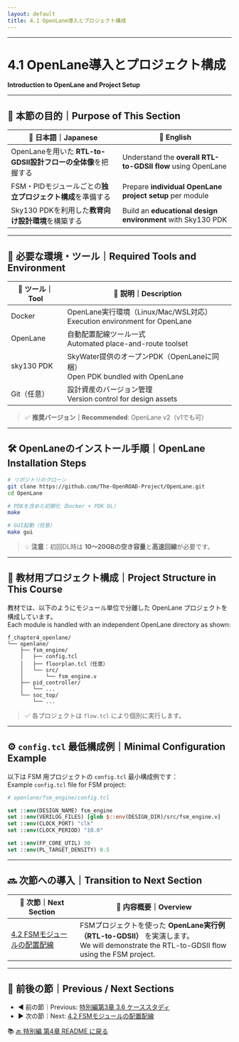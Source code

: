 ```yaml
---
layout: default
title: 4.1 OpenLane導入とプロジェクト構成
---
```


---

# 4.1 OpenLane導入とプロジェクト構成  
**Introduction to OpenLane and Project Setup**

---

## 🎯 本節の目的｜Purpose of This Section

| 📝 日本語｜Japanese | 📘 English |
|------------------|-------------|
| OpenLaneを用いた **RTL-to-GDSII設計フローの全体像**を把握する | Understand the **overall RTL-to-GDSII flow** using OpenLane |
| FSM・PIDモジュールごとの**独立プロジェクト構成**を準備する | Prepare **individual OpenLane project setup** per module |
| Sky130 PDKを利用した**教育向け設計環境**を構築する | Build an **educational design environment** with Sky130 PDK |

---

## 🧰 必要な環境・ツール｜Required Tools and Environment

| 🔧 ツール｜Tool | 📝 説明｜Description |
|----------------|----------------------|
| Docker | OpenLane実行環境（Linux/Mac/WSL対応）<br>Execution environment for OpenLane |
| OpenLane | 自動配置配線ツール一式<br>Automated place-and-route toolset |
| sky130 PDK | SkyWater提供のオープンPDK（OpenLaneに同梱）<br>Open PDK bundled with OpenLane |
| Git（任意） | 設計資産のバージョン管理<br>Version control for design assets |

> ✅ **推奨バージョン｜Recommended**: OpenLane v2（v1でも可）

---

## 🛠️ OpenLaneのインストール手順｜OpenLane Installation Steps

```bash
# リポジトリのクローン
git clone https://github.com/The-OpenROAD-Project/OpenLane.git
cd OpenLane

# PDKを含めた初期化（Docker + PDK DL）
make

# GUI起動（任意）
make gui
```

> 💡 **注意**：初回DL時は **10〜20GBの空き容量**と**高速回線**が必要です。

---

## 🧱 教材用プロジェクト構成｜Project Structure in This Course

教材では、以下のようにモジュール単位で分離した OpenLane プロジェクトを構成しています。  
Each module is handled with an independent OpenLane directory as shown:

```text
f_chapter4_openlane/
└── openlane/
    ├── fsm_engine/
    │   ├── config.tcl
    │   ├── floorplan.tcl（任意）
    │   └── src/
    │       └── fsm_engine.v
    ├── pid_controller/
    │   └── ...
    └── soc_top/
        └── ...
```

> ✅ 各プロジェクトは `flow.tcl` により個別に実行します。

---

## ⚙️ `config.tcl` 最低構成例｜Minimal Configuration Example

以下は FSM 用プロジェクトの `config.tcl` 最小構成例です：  
Example `config.tcl` file for FSM project:

```tcl
# openlane/fsm_engine/config.tcl

set ::env(DESIGN_NAME) fsm_engine
set ::env(VERILOG_FILES) [glob $::env(DESIGN_DIR)/src/fsm_engine.v]
set ::env(CLOCK_PORT) "clk"
set ::env(CLOCK_PERIOD) "10.0"

set ::env(FP_CORE_UTIL) 30
set ::env(PL_TARGET_DENSITY) 0.5
```

---

## 🔜 次節への導入｜Transition to Next Section

| 🚀 次節｜Next Section | 📘 内容概要｜Overview |
|----------------------|-------------------------|
| [4.2 FSMモジュールの配置配線](docs/4_2_fsm_layout.md) | FSMプロジェクトを使った **OpenLane実行例（RTL-to-GDSII）** を実演します。<br>We will demonstrate the RTL-to-GDSII flow using the FSM project. |

---

## 📎 前後の節｜Previous / Next Sections

- ◀️ 前の節｜Previous: [特別編第3章 3.6 ケーススタディ](../f_chapter3_socsystem/docs/3_6_case_study.md)  
- ▶️ 次の節｜Next: [4.2 FSMモジュールの配置配線](./4_2_fsm_layout.md)

📚 [🔙 特別編 第4章 README に戻る](../README.md)

